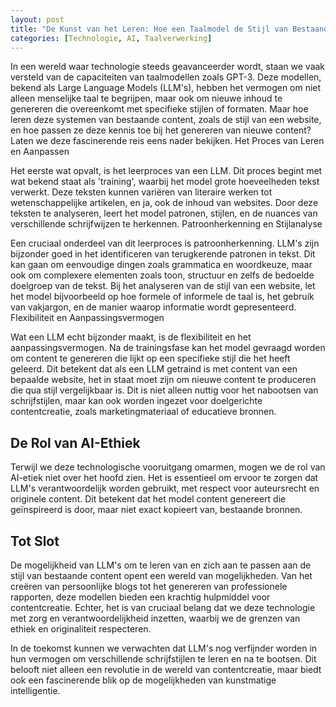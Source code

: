 ```yaml
---
layout: post
title: "De Kunst van het Leren: Hoe een Taalmodel de Stijl van Bestaande Content Eigen Maakt"
categories: [Technologie, AI, Taalverwerking]
---
```


In een wereld waar technologie steeds geavanceerder wordt, staan we vaak versteld van de capaciteiten van taalmodellen zoals GPT-3. Deze modellen, bekend als Large Language Models (LLM's), hebben het vermogen om niet alleen menselijke taal te begrijpen, maar ook om nieuwe inhoud te genereren die overeenkomt met specifieke stijlen of formaten. Maar hoe leren deze systemen van bestaande content, zoals de stijl van een website, en hoe passen ze deze kennis toe bij het genereren van nieuwe content? Laten we deze fascinerende reis eens nader bekijken.
Het Proces van Leren en Aanpassen

Het eerste wat opvalt, is het leerproces van een LLM. Dit proces begint met wat bekend staat als 'training', waarbij het model grote hoeveelheden tekst verwerkt. Deze teksten kunnen variëren van literaire werken tot wetenschappelijke artikelen, en ja, ook de inhoud van websites. Door deze teksten te analyseren, leert het model patronen, stijlen, en de nuances van verschillende schrijfwijzen te herkennen.
Patroonherkenning en Stijlanalyse

Een cruciaal onderdeel van dit leerproces is patroonherkenning. LLM's zijn bijzonder goed in het identificeren van terugkerende patronen in tekst. Dit kan gaan om eenvoudige dingen zoals grammatica en woordkeuze, maar ook om complexere elementen zoals toon, structuur en zelfs de bedoelde doelgroep van de tekst. Bij het analyseren van de stijl van een website, let het model bijvoorbeeld op hoe formele of informele de taal is, het gebruik van vakjargon, en de manier waarop informatie wordt gepresenteerd.
Flexibiliteit en Aanpassingsvermogen

Wat een LLM echt bijzonder maakt, is de flexibiliteit en het aanpassingsvermogen. Na de trainingsfase kan het model gevraagd worden om content te genereren die lijkt op een specifieke stijl die het heeft geleerd. Dit betekent dat als een LLM getraind is met content van een bepaalde website, het in staat moet zijn om nieuwe content te produceren die qua stijl vergelijkbaar is. Dit is niet alleen nuttig voor het nabootsen van schrijfstijlen, maar kan ook worden ingezet voor doelgerichte contentcreatie, zoals marketingmateriaal of educatieve bronnen.

## De Rol van AI-Ethiek

Terwijl we deze technologische vooruitgang omarmen, mogen we de rol van AI-etiek niet over het hoofd zien. Het is essentieel om ervoor te zorgen dat LLM's verantwoordelijk worden gebruikt, met respect voor auteursrecht en originele content. Dit betekent dat het model content genereert die geïnspireerd is door, maar niet exact kopieert van, bestaande bronnen.

## Tot Slot

De mogelijkheid van LLM's om te leren van en zich aan te passen aan de stijl van bestaande content opent een wereld van mogelijkheden. Van het creëren van persoonlijke blogs tot het genereren van professionele rapporten, deze modellen bieden een krachtig hulpmiddel voor contentcreatie. Echter, het is van cruciaal belang dat we deze technologie met zorg en verantwoordelijkheid inzetten, waarbij we de grenzen van ethiek en originaliteit respecteren.

In de toekomst kunnen we verwachten dat LLM's nog verfijnder worden in hun vermogen om verschillende schrijfstijlen te leren en na te bootsen. Dit belooft niet alleen een revolutie in de wereld van contentcreatie, maar biedt ook een fascinerende blik op de mogelijkheden van kunstmatige intelligentie.

